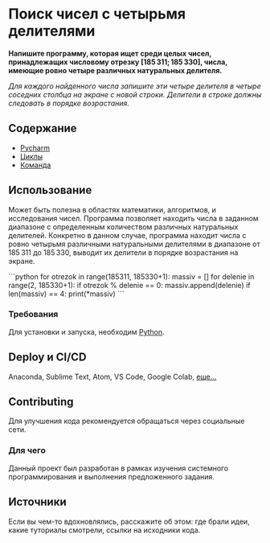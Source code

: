 # Поиск чисел с четырьмя делителями
**Напишите программу, которая ищет среди целых чисел, принадлежащих числовому отрезку [185 311; 185 330], числа, имеющие ровно четыре различных натуральных делителя.** 

*Для каждого найденного числа запишите эти четыре делителя в четыре соседних столбца на экране с новой строки. Делители в строке должны следовать в порядке возрастания.*

## Содержание
- [Pycharm](https://www.jetbrains.com/ru-ru/pycharm/learn/)
- [Циклы](https://metanit.com/python/tutorial/2.7.php)
- [Команда](https://www.vstu.ru/university/personalii/zhdanov_aleksey_andreevich/)

## Использование
Может быть полезна в областях математики, алгоритмов, и исследования чисел. Программа позволяет находить числа в заданном диапазоне с определенным количеством различных натуральных делителей. Конкретно в данном случае, программа находит числа с ровно четырьмя различными натуральными делителями в диапазоне от 185 311 до 185 330, выводит их делители в порядке возрастания на экране.

\```python
for otrezok in range(185311, 185330+1):
    massiv = []
    for delenie in range(2, 185330+1):
        if otrezok % delenie == 0:
            massiv.append(delenie)
            if len(massiv) == 4:
              print(*massiv)
\```

### Требования
Для установки и запуска, необходим [Python](https://www.python.org/downloads/).

## Deploy и CI/CD
Anaconda, Sublime Text, Atom, VS Code, Google Colab, [еще...](https://shultais.education/blog/python-for-beginners/how-to-run-python-programs)

## Contributing
Для улучшения кода рекомендуется обращаться через социальные сети.

### Для чего
Данный проект был разработан в рамках изучения системного программирования и выполнения предложенного задания.

## Источники
Если вы чем-то вдохновлялись, расскажите об этом: где брали идеи, какие туториалы смотрели, ссылки на исходники кода. 
